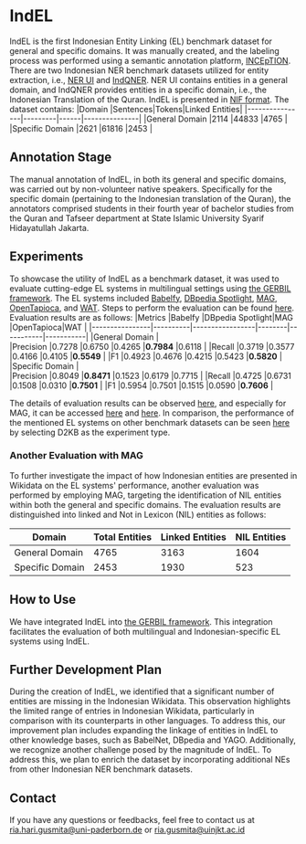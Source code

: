# IndEL
IndEL is the first Indonesian Entity Linking (EL) benchmark dataset for general and specific domains. It was manually created, and the labeling process was performed using a semantic annotation platform, [INCEpTION](https://inception-project.github.io/). There are two Indonesian NER benchmark datasets utilized for entity extraction, i.e., [NER UI](https://github.com/indolem/indolem/tree/main/ner/data/nerui) and [IndQNER](https://github.com/dice-group/IndQNER/tree/main/datasets). NER UI contains entities in a general domain, and IndQNER provides entities in a specific domain, i.e., the Indonesian Translation of the Quran. IndEL is presented in [NIF format](https://persistence.uni-leipzig.org/nlp2rdf/). The dataset contains:
|Domain          |Sentences|Tokens|Linked Entities|
|----------------|---------|------|---------------|
|General Domain  |2114     |44833 |4765		  |
|Specific Domain |2621     |61816 |2453           |


## Annotation Stage
The manual annotation of IndEL, in both its general and specific domains, was carried out by non-volunteer native speakers. Specifically for the specific domain (pertaining to the Indonesian translation of the Quran), the annotators comprised students in their fourth year of bachelor studies from the Quran and Tafseer department at State Islamic University Syarif Hidayatullah Jakarta. 

## Experiments
To showcase the utility of IndEL as a benchmark dataset, it was used to evaluate cutting-edge EL systems in multilingual settings using [the GERBIL framework](https://github.com/dice-group/gerbil). The EL systems included [Babelfy](http://babelfy.org/), [DBpedia Spotlight](https://www.dbpedia-spotlight.org/), [MAG](https://github.com/dice-group/AGDISTIS), [OpenTapioca](https://github.com/opentapioca/opentapioca), and [WAT](https://sobigdata.d4science.org/web/tagme/wat-api). Steps to perform the evaluation can be found [here](https://github.com/dice-group/gerbil/wiki/How-to-setup-GERBIL). Evaluation results are as follows:
|Metrics         |Babelfy   |DBpedia Spotlight|MAG     |OpenTapioca|WAT        |
|----------------|----------|-----------------|--------|-----------|-----------|
|General Domain  						               |	
|Precision       |0.7278    |0.6750           |0.4265  |**0.7984** |0.6118     |
|Recall          |0.3719    |0.3577           |0.4166  |0.4105     |**0.5549** |
|F1              |0.4923    |0.4676           |0.4215  |0.5423     |**0.5820** |
|Specific Domain  						               |	
|Precision       |0.8049    |**0.8471**       |0.1523  |0.6179     |0.7715     |
|Recall          |0.4725    |0.6731           |0.1508  |0.0310	   |**0.7501** |
|F1              |0.5954    |0.7501           |0.1515  |0.0590     |**0.7606** |

The details of evaluation results can be observed [here](https://gerbil.aksw.org/gerbil/experiment?id=202404040005), and especially for MAG, it can be accessed [here](http://gerbil.aksw.org/gerbil/experiment?id=202312070004) and [here](http://gerbil.aksw.org/gerbil/experiment?id=202312070006). In comparison, the performance of the mentioned EL systems on other benchmark datasets can be seen [here](https://gerbil.aksw.org/gerbil/overview) by selecting D2KB as the experiment type. 

### Another Evaluation with MAG
To further investigate the impact of how Indonesian entities are presented in Wikidata on the EL systems' performance, another evaluation was performed by employing MAG, targeting the identification of NIL entities within both the general and specific domains. The evaluation results are distinguished into linked and Not in Lexicon (NIL) entities as follows:

|Domain          |Total Entities|Linked Entities|NIL Entities|
|----------------|--------------|---------------|------------|
|General Domain  |4765          |3163		|1604        |
|Specific Domain |2453          |1930 		|523         |


## How to Use
We have integrated IndEL into [the GERBIL framework](https://gerbil.aksw.org/gerbil/). This integration facilitates the evaluation of both multilingual and Indonesian-specific EL systems using IndEL.

## Further Development Plan
During the creation of IndEL, we identified that a significant number of entities are missing in the Indonesian Wikidata. This observation highlights the limited range of entries in Indonesian Wikidata, particularly in comparison with its counterparts in other languages. To address this, our improvement plan includes expanding the linkage of entities in IndEL to other knowledge bases, such as BabelNet, DBpedia and YAGO. Additionally, we recognize another challenge posed by the magnitude of IndEL. To address this, we plan to enrich the dataset by incorporating additional NEs from other Indonesian NER benchmark datasets.

## Contact
If you have any questions or feedbacks, feel free to contact us at ria.hari.gusmita@uni-paderborn.de or ria.gusmita@uinjkt.ac.id
